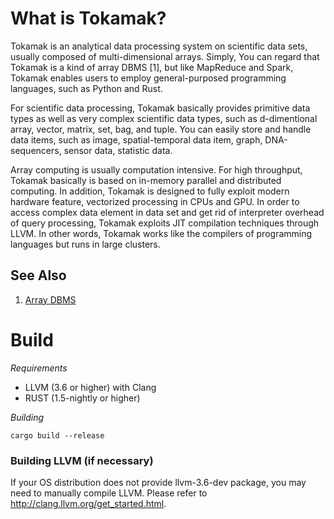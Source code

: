 # What is Tokamak?
Tokamak is an analytical data processing system on scientific data sets, 
usually composed of multi-dimensional arrays. Simply, You can regard that 
Tokamak is a kind of array DBMS [1], but like MapReduce and Spark, Tokamak 
enables users to employ general-purposed programming languages, such as 
Python and Rust.

For scientific data processing, Tokamak basically provides primitive data 
types as well as very complex scientific data types, such as d-dimentional 
array, vector, matrix, set, bag, and tuple. You can easily store and handle 
data items, such as image, spatial-temporal data item, graph, DNA-sequencers, 
sensor data, statistic data.

Array computing is usually computation intensive. For high throughput, 
Tokamak basically is based on in-memory parallel and distributed computing. 
In addition, Tokamak is designed to fully exploit modern hardware feature, 
vectorized processing in CPUs and GPU. In order to access complex data 
element in data set and get rid of interpreter overhead of query processing, 
Tokamak exploits JIT compilation techniques through LLVM. In other words, 
Tokamak works like the compilers of programming languages but runs in large 
clusters.

## See Also
 1. [Array DBMS](https://en.wikipedia.org/wiki/Array_DBMS)

# Build
*Requirements*
 * LLVM (3.6 or higher) with Clang
 * RUST (1.5-nightly or higher)

*Building*
```
cargo build --release
```

### Building LLVM (if necessary)
If your OS distribution does not provide llvm-3.6-dev package, you may need to manually compile LLVM. Please refer to http://clang.llvm.org/get_started.html.